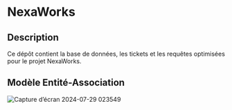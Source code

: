 

# NexaWorks

## Description
Ce dépôt contient la base de données, les tickets et les requêtes optimisées pour le projet NexaWorks.

## Modèle Entité-Association
![Capture d’écran 2024-07-29 023549](https://github.com/user-attachments/assets/cfd38309-44bd-4d1a-bb3c-27c5c3cb01e0)
